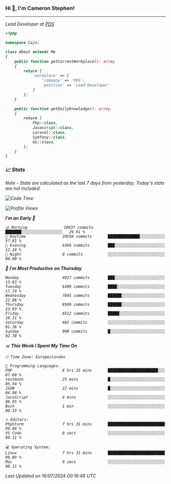 ### Hi 👋, I'm Cameron Stephen!
<hr>
<p><em>Lead Developer at <a href="https://prindatasolutions.co.uk">PDS</a></p>


```php
<?php

namespace Cajs;

class About extends Me
{
    public function getCurrentWorkplace(): array
    {
        return [
            'workplace' => [
                'company' => 'PDS',
                'position' => 'Lead Developer'
            ]
        ];
    }

    public function getDailyKnowledge(): array
    {
        return [
            Php::class,
            Javascript::class,
            Laravel::class,
            Symfony::class,
            Go::class,
        ];
    }
}
```

### 📈 Stats
<p><em>Note - Stats are calculated as the last 7 days from yesterday. Today's stats are not included.</em></p>


<!--START_SECTION:waka-->
![Code Time](http://img.shields.io/badge/Code%20Time-3%2C874%20hrs%2057%20mins-blue)

![Profile Views](http://img.shields.io/badge/Profile%20Views-0-blue)

**I'm an Early 🐤** 

```text
🌞 Morning                10637 commits       ███████░░░░░░░░░░░░░░░░░░   29.91 % 
🌆 Daytime                20558 commits       ██████████████░░░░░░░░░░░   57.81 % 
🌃 Evening                4369 commits        ███░░░░░░░░░░░░░░░░░░░░░░   12.28 % 
🌙 Night                  0 commits           ░░░░░░░░░░░░░░░░░░░░░░░░░   00.00 % 
```
📅 **I'm Most Productive on Thursday** 

```text
Monday                   4917 commits        ███░░░░░░░░░░░░░░░░░░░░░░   13.83 % 
Tuesday                  6309 commits        ████░░░░░░░░░░░░░░░░░░░░░   17.74 % 
Wednesday                7845 commits        ██████░░░░░░░░░░░░░░░░░░░   22.06 % 
Thursday                 8509 commits        ██████░░░░░░░░░░░░░░░░░░░   23.93 % 
Friday                   6512 commits        █████░░░░░░░░░░░░░░░░░░░░   18.31 % 
Saturday                 482 commits         ░░░░░░░░░░░░░░░░░░░░░░░░░   01.36 % 
Sunday                   990 commits         █░░░░░░░░░░░░░░░░░░░░░░░░   02.78 % 
```


📊 **This Week I Spent My Time On** 

```text
🕑︎ Time Zone: Europe/London

💬 Programming Languages: 
PHP                      6 hrs 35 mins       ██████████████████████░░░   87.60 % 
textmate                 25 mins             █░░░░░░░░░░░░░░░░░░░░░░░░   05.54 % 
JSON                     22 mins             █░░░░░░░░░░░░░░░░░░░░░░░░   04.98 % 
JavaScript               4 mins              ░░░░░░░░░░░░░░░░░░░░░░░░░   00.95 % 
Bash                     1 min               ░░░░░░░░░░░░░░░░░░░░░░░░░   00.33 % 

🔥 Editors: 
PhpStorm                 7 hrs 31 mins       █████████████████████████   99.89 % 
VS Code                  0 secs              ░░░░░░░░░░░░░░░░░░░░░░░░░   00.11 % 

💻 Operating System: 
Linux                    7 hrs 31 mins       █████████████████████████   99.89 % 
Mac                      0 secs              ░░░░░░░░░░░░░░░░░░░░░░░░░   00.11 % 
```


 Last Updated on 16/07/2024 00:16:46 UTC
<!--END_SECTION:waka-->
